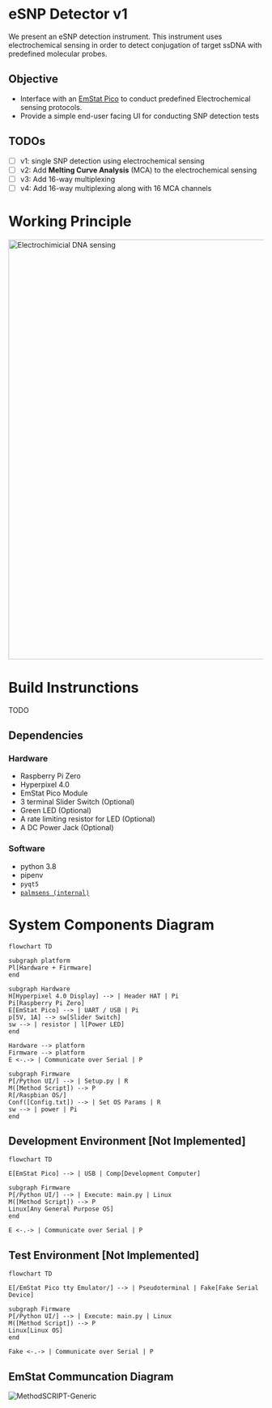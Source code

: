 # eSNP Detector v1

We present an eSNP detection instrument. This instrument uses electrochemical sensing in order to detect conjugation of target ssDNA with predefined molecular probes.

## Objective
- Interface with an [EmStat Pico](https://www.palmsens.com/product/oem-emstat-pico-module/) to conduct predefined Electrochemical sensing protocols.
- Provide a simple end-user facing UI for conducting SNP detection tests

## TODOs
- [ ] v1: single SNP detection using electrochemical sensing
- [ ] v2: Add **Melting Curve Analysis** (MCA) to the electrochemical sensing
- [ ] v3: Add 16-way multiplexing
- [ ] v4: Add 16-way multiplexing along with 16 MCA channels

# Working Principle
<img width="830" alt="Electrochimicial DNA sensing" src="https://user-images.githubusercontent.com/33483920/173180289-01205983-66f9-4da9-8b32-e53d9eb5be9a.PNG">

# Build Instrunctions
TODO

## Dependencies
### Hardware 
- Raspberry Pi Zero
- Hyperpixel 4.0
- EmStat Pico Module
- 3 terminal Slider Switch (Optional)
- Green LED (Optional)
- A rate limiting resistor for LED (Optional)
- A DC Power Jack (Optional)

### Software
- python 3.8
- pipenv
- `pyqt5`
- [`palmsens (internal)`](https://github.com/PalmSens/MethodSCRIPT_Examples/tree/master/MethodSCRIPTExample_Python/MethodSCRIPTExample_Python/palmsens)


# System Components Diagram
```mermaid
flowchart TD

subgraph platform
Pl[Hardware + Firmware]
end

subgraph Hardware
H[Hyperpixel 4.0 Display] --> | Header HAT | Pi
Pi[Raspberry Pi Zero]
E[EmStat Pico] --> | UART / USB | Pi
p[5V, 1A] --> sw[Slider Switch]
sw --> | resistor | l[Power LED]
end

Hardware --> platform
Firmware --> platform
E <-.-> | Communicate over Serial | P

subgraph Firmware
P[/Python UI/] --> | Setup.py | R
M([Method Script]) --> P
R[/Raspbian OS/]
Conf([Config.txt]) --> | Set OS Params | R
sw --> | power | Pi
end
```

## Development Environment [Not Implemented]
```mermaid
flowchart TD

E[EmStat Pico] --> | USB | Comp[Development Computer]

subgraph Firmware
P[/Python UI/] --> | Execute: main.py | Linux
M([Method Script]) --> P
Linux[Any General Purpose OS]
end

E <-.-> | Communicate over Serial | P
```

## Test Environment [Not Implemented]
```mermaid
flowchart TD

E[/EmStat Pico tty Emulator/] --> | Pseudoterminal | Fake[Fake Serial Device]

subgraph Firmware
P[/Python UI/] --> | Execute: main.py | Linux
M([Method Script]) --> P
Linux[Linux OS]
end

Fake <-.-> | Communicate over Serial | P
```

## EmStat Communcation Diagram
![MethodSCRIPT-Generic](https://user-images.githubusercontent.com/33483920/173180292-e87789e0-e0a4-407e-b505-6f4d2169696e.gif)
